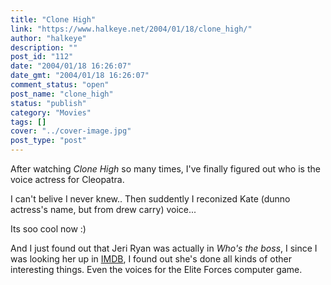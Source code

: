 ```yaml
---
title: "Clone High"
link: "https://www.halkeye.net/2004/01/18/clone_high/"
author: "halkeye"
description: ""
post_id: "112"
date: "2004/01/18 16:26:07"
date_gmt: "2004/01/18 16:26:07"
comment_status: "open"
post_name: "clone_high"
status: "publish"
category: "Movies"
tags: []
cover: "../cover-image.jpg"
post_type: "post"
---
```


After watching _Clone High_ so many times, I've finally figured out who is the voice actress for Cleopatra.

I can't belive I never knew.. Then suddently I reconized Kate (dunno actress's name, but from drew carry) voice...

Its soo cool now :)

And I just found out that Jeri Ryan was actually in _Who's the boss_, I since I was looking her up in [IMDB](http://www.imdb.com/), I found out she's done all kinds of other interesting things. Even the voices for the Elite Forces computer game.